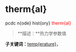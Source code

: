 # therm{al}
pcdc n{ode} hist{ory} <span style='color: red;'>therm{al}</span>
> **描述：**热力学参数值

**子关键词：**[temp{erature}](n{ode}/hist{ory}/therm{al}/temp{erature}/)，
